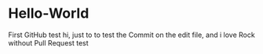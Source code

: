 # Hello-World
First GitHub test
hi, just to to test the Commit on the edit file, and i love Rock 
without Pull Request test 
